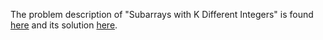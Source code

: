 The problem description of "Subarrays with K Different Integers" is found [here](https://leetcode.com/problems/subarrays-with-k-different-integers/) and its solution
[here](https://github.com/aurimas13/Solutions-To-Problems/blob/main/LeetCode/Python%20Solutions/Subarrays%20with%20K%20Different%20Integers/subarrays.py).